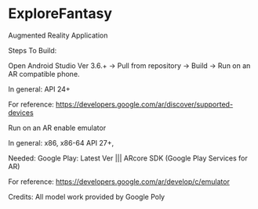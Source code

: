 # ExploreFantasy
Augmented Reality Application

Steps To Build:

Open Android Studio Ver 3.6.+ ->
Pull from repository ->
Build -> 
Run on an AR compatible phone.

In general: API 24+

For reference: https://developers.google.com/ar/discover/supported-devices
  
Run on an AR enable emulator 

In general: x86, x86-64  API 27+,

Needed: Google Play: Latest Ver ||| ARcore SDK (Google Play Services for AR)

For reference: https://developers.google.com/ar/develop/c/emulator
   
   
Credits:    All model work provided by Google Poly
 
